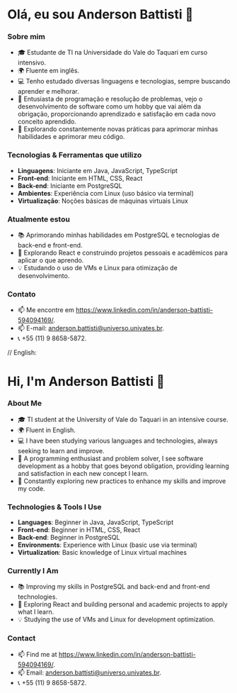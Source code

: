 # Olá, eu sou Anderson Battisti 👋

### Sobre mim
- 🎓 Estudante de TI na Universidade do Vale do Taquari em curso intensivo.
- 🌍 Fluente em inglês.
- 💻 Tenho estudado diversas linguagens e tecnologias, sempre buscando aprender e melhorar.
- 🚀 Entusiasta de programação e resolução de problemas, vejo o desenvolvimento de software como um hobby que vai além da obrigação, proporcionando aprendizado e satisfação em cada novo conceito aprendido.
- 🌱 Explorando constantemente novas práticas para aprimorar minhas habilidades e aprimorar meu código.

### Tecnologias & Ferramentas que utilizo
- **Linguagens**: Iniciante em Java, JavaScript, TypeScript
- **Front-end**: Iniciante em HTML, CSS, React
- **Back-end**: Iniciante em PostgreSQL
- **Ambientes**: Experiência com Linux (uso básico via terminal)
- **Virtualização**: Noções básicas de máquinas virtuais Linux

### Atualmente estou
- 📚 Aprimorando minhas habilidades em PostgreSQL e tecnologias de back-end e front-end.
- 🔨 Explorando React e construindo projetos pessoais e acadêmicos para aplicar o que aprendo.
- 💡 Estudando o uso de VMs e Linux para otimização de desenvolvimento.

### Contato
- 📫 Me encontre em https://www.linkedin.com/in/anderson-battisti-594094169/.
- 📫 E-mail: anderson.battisti@universo.univates.br.
- 📞 +55 (11) 9 8658-5872.


// English:

# Hi, I'm Anderson Battisti 👋

### About Me
- 🎓 TI student at the University of Vale do Taquari in an intensive course.
- 🌍 Fluent in English.
- 💻 I have been studying various languages and technologies, always seeking to learn and improve.
- 🚀 A programming enthusiast and problem solver, I see software development as a hobby that goes beyond obligation, providing learning and satisfaction in each new concept I learn.
- 🌱 Constantly exploring new practices to enhance my skills and improve my code.

### Technologies & Tools I Use
- **Languages**: Beginner in Java, JavaScript, TypeScript
- **Front-end**: Beginner in HTML, CSS, React
- **Back-end**: Beginner in PostgreSQL
- **Environments**: Experience with Linux (basic use via terminal)
- **Virtualization**: Basic knowledge of Linux virtual machines

### Currently I Am
- 📚 Improving my skills in PostgreSQL and back-end and front-end technologies.
- 🔨 Exploring React and building personal and academic projects to apply what I learn.
- 💡 Studying the use of VMs and Linux for development optimization.

### Contact
- 📫 Find me at https://www.linkedin.com/in/anderson-battisti-594094169/.
- 📫 Email: anderson.battisti@universo.univates.br.
- 📞 +55 (11) 9 8658-5872.


